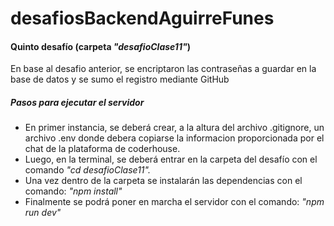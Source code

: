 # desafiosBackendAguirreFunes

#### Quinto desafío (carpeta _"desafioClase11"_)

En base al desafio anterior, se encriptaron las contraseñas a guardar en la base de datos y se sumo el registro mediante GitHub

##### Pasos para ejecutar el servidor

- En primer instancia, se deberá crear, a la altura del archivo .gitignore, un archivo .env donde debera copiarse la informacion proporcionada por el chat de la plataforma de coderhouse.
- Luego, en la terminal, se deberá entrar en la carpeta del desafío con el comando _"cd desafioClase11"._
- Una vez dentro de la carpeta se instalarán las dependencias con el comando: _"npm install"_
- Finalmente se podrá poner en marcha el servidor con el comando: _"npm run dev"_
